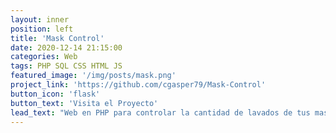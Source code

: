 ```yaml
---
layout: inner
position: left
title: 'Mask Control'
date: 2020-12-14 21:15:00
categories: Web
tags: PHP SQL CSS HTML JS
featured_image: '/img/posts/mask.png'
project_link: 'https://github.com/cgasper79/Mask-Control'
button_icon: 'flask'
button_text: 'Visita el Proyecto'
lead_text: "Web en PHP para controlar la cantidad de lavados de tus mascarillas"
---
```

